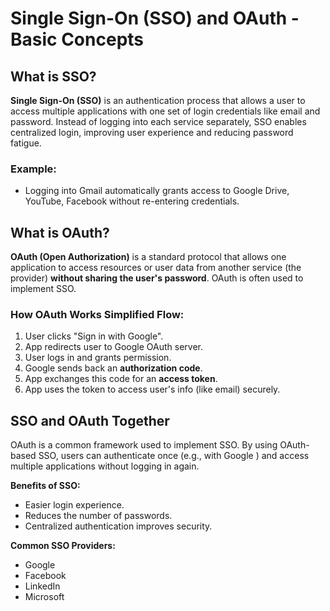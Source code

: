 # Single Sign-On (SSO) and OAuth - Basic Concepts

## What is SSO?

**Single Sign-On (SSO)** is an authentication process that allows a user to access multiple applications with one set of login credentials like email and password. Instead of logging into each service separately, SSO enables centralized login, improving user experience and reducing password fatigue.

### Example:
- Logging into Gmail automatically grants access to Google Drive, YouTube, Facebook  without re-entering credentials.

## What is OAuth?

**OAuth (Open Authorization)** is a standard protocol that allows one application to access resources or user data from another service (the provider) **without sharing the user's password**. OAuth is often used to implement SSO.

### How OAuth Works Simplified Flow:
1. User clicks "Sign in with Google".
2. App redirects user to Google OAuth server.
3. User logs in and grants permission.
4. Google sends back an **authorization code**.
5. App exchanges this code for an **access token**.
6. App uses the token to access user's info (like email) securely.

## SSO and OAuth Together

OAuth is a common framework used to implement SSO. By using OAuth-based SSO, users can authenticate once (e.g., with Google ) and access multiple applications without logging in again.

**Benefits of SSO:**
- Easier login experience.
- Reduces the number of passwords.
- Centralized authentication improves security.

**Common SSO Providers:**
- Google
- Facebook
- LinkedIn
- Microsoft

